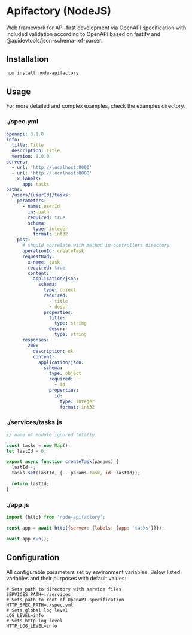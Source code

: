 # Apifactory (NodeJS)

Web framework for API-first development via OpenAPI specification with included validation according
to OpenAPI based on fastify and @apidevtools/json-schema-ref-parser.

## Installation

```bash
npm install node-apifactory
```

## Usage

For more detailed and complex examples, check the examples directory.

### ./spec.yml
```yaml
openapi: 3.1.0
info:
  title: Title
  description: Title
  version: 1.0.0
servers:
  - url: 'http://localhost:8000'
  - url: 'http://localhost:8000'
    x-labels:
      app: tasks
paths:
  /users/{userId}/tasks:
    parameters:
      - name: userId
        in: path
        required: true
        schema:
          type: integer
          format: int32
    post:
      # should correlate with method in controllers directory
      operationId: createTask
      requestBody:
        x-name: task
        required: true
        content:
          application/json:
            schema:
              type: object
              required:
                - title
                - descr
              properties:
                title:
                  type: string
                descr:
                  type: string
      responses:
        200:
          description: ok
          content:
            application/json:
              schema:
                type: object
                required:
                  - id
                properties:
                  id:
                    type: integer
                    format: int32
```

### ./services/tasks.js
```js
// name of module ignored totally

const tasks = new Map();
let lastId = 0;

export async function createTask(params) {
  lastId++;
  tasks.set(lastId, {...params.task, id: lastId});

  return lastId;
}
```

### ./app.js
```js
import {http} from 'node-apifactory';

const app = await http({server: {labels: {app: 'tasks'}}});

await app.run();
```

## Configuration

All configurable parameters set by environment variables.
Below listed variables and their purposes with default values:

```dotenv
# Sets path to directory with service files
SERVICES_PATH=./services
# Sets path to root of OpenAPI specification
HTTP_SPEC_PATH=./spec.yml
# Sets global log level
LOG_LEVEL=info
# Sets http log level
HTTP_LOG_LEVEL=info
```
